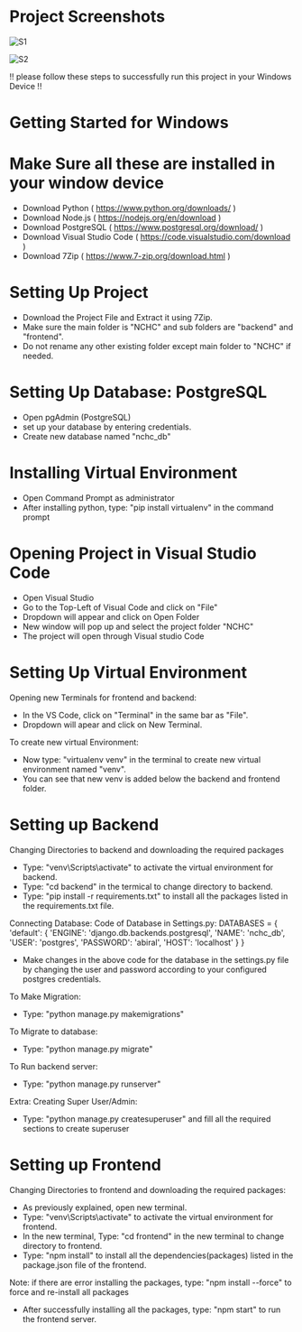 # Project Screenshots
![S1](https://github.com/Awix002/NCHC/assets/100296672/8caa0096-e623-4114-b213-6e0471d02466)


![S2](https://github.com/Awix002/NCHC/assets/100296672/2ac2f565-a303-41c3-a3d9-c242a64a67d1)



!! please follow these steps to successfully run this project in your Windows Device !!

# Getting Started for Windows
# Make Sure all these are installed in your window device
- Download Python ( https://www.python.org/downloads/ )
- Download Node.js ( https://nodejs.org/en/download )
- Download PostgreSQL ( https://www.postgresql.org/download/ )
- Download Visual Studio Code ( https://code.visualstudio.com/download )
- Download 7Zip ( https://www.7-zip.org/download.html )

# Setting Up Project
- Download the Project File and Extract it using 7Zip.
- Make sure the main folder is "NCHC" and sub folders are "backend" and "frontend".
- Do not rename any other existing folder except main folder to "NCHC" if needed.

# Setting Up Database: PostgreSQL
- Open pgAdmin (PostgreSQL)
- set up your database by entering credentials.
- Create new database named "nchc_db"

# Installing Virtual Environment
- Open Command Prompt as administrator
- After installing python, type: "pip install virtualenv" in the command prompt

# Opening Project in Visual Studio Code
- Open Visual Studio
- Go to the Top-Left of Visual Code and click on "File"
- Dropdown will appear and click on Open Folder
- New window will pop up and select the project folder "NCHC"
- The project will open through Visual studio Code

# Setting Up Virtual Environment
Opening new Terminals for frontend and backend:
- In the VS Code, click on "Terminal" in the same bar as "File".
- Dropdown will apear and click on New Terminal.

To create new virtual Environment:
- Now type: "virtualenv venv" in the terminal to create new virtual environment named "venv".
- You can see that new venv is added below the backend and frontend folder.

# Setting up Backend
Changing Directories to backend and downloading the required packages
- Type: "venv\Scripts\activate" to activate the virtual environment for backend.
- Type: "cd backend" in the termical to change directory to backend.
- Type: "pip install -r requirements.txt" to install all the packages listed in the requirements.txt file.

Connecting Database:
Code of Database in Settings.py:
DATABASES = {
    'default': {
        'ENGINE': 'django.db.backends.postgresql',
        'NAME': 'nchc_db',
        'USER': 'postgres',
        'PASSWORD': 'abiral',
        'HOST': 'localhost'
    }
}
- Make changes in the above code for the database in the settings.py file by changing the user and password according to your configured postgres credentials.

To Make Migration:
- Type: "python manage.py makemigrations"

To Migrate to database:
- Type: "python manage.py migrate"

To Run backend server:
- Type: "python manage.py runserver"


Extra: Creating Super User/Admin:
- Type: "python manage.py createsuperuser" and fill all the required sections to create superuser


# Setting up Frontend
Changing Directories to frontend and downloading the required packages:
- As previously explained, open new terminal.
- Type: "venv\Scripts\activate" to activate the virtual environment for frontend.
- In the new terminal, Type: "cd frontend" in the new terminal to change directory to frontend.
- Type: "npm install" to install all the dependencies(packages) listed in the package.json file of the frontend.

Note: if there are error installing the packages, type: "npm install --force" to force and re-install all packages

- After successfully installing all the packages, type: "npm start" to run the frontend server.









